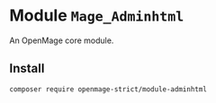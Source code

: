 # Module `Mage_Adminhtml`

An OpenMage core module.

## Install

``` bash
composer require openmage-strict/module-adminhtml
```

